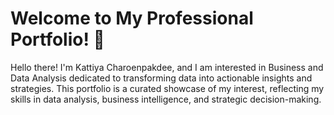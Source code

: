 # Welcome to My Professional Portfolio! 💼
Hello there! I'm Kattiya Charoenpakdee, and I am interested in Business and Data Analysis dedicated to transforming data into actionable insights and strategies.
This portfolio is a curated showcase of my interest, reflecting my skills in data analysis, business intelligence, and strategic decision-making.

